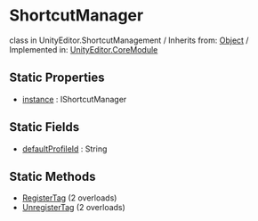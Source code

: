 # ShortcutManager
class in UnityEditor.ShortcutManagement
 / Inherits from: <a href="https://docs.unity3d.com/6000.0/Documentation/ScriptReference/Object.html">Object</a> / Implemented in: <a href="https://docs.unity3d.com/6000.0/Documentation/ScriptReference/UnityEditor.CoreModule.html">UnityEditor.CoreModule</a>
## Static Properties
- <a href="https://docs.unity3d.com/6000.0/Documentation/ScriptReference/ShortcutManager-instance.html">instance</a> : IShortcutManager
## Static Fields
- <a href="https://docs.unity3d.com/6000.0/Documentation/ScriptReference/ShortcutManager-defaultProfileId.html">defaultProfileId</a> : String
## Static Methods
- <a href="https://docs.unity3d.com/6000.0/Documentation/ScriptReference/ShortcutManager.RegisterTag.html">RegisterTag</a> (2 overloads)
- <a href="https://docs.unity3d.com/6000.0/Documentation/ScriptReference/ShortcutManager.UnregisterTag.html">UnregisterTag</a> (2 overloads)
